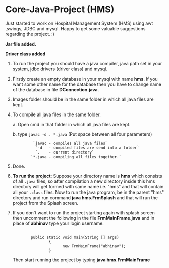 # Core-Java-Project (HMS)
Just started to work on Hospital Management System (HMS) using awt ,swings, JDBC and mysql. Happy to get some valuable suggestions regarding the project. :) 

**Jar file added.**

**Driver class added**

1. To run the project you should have a java compiler, java path set in your system, jdbc drivers (driver class) and mysql.

2. Firstly create an empty database in your mysql with name **hms**. If you want some other name for the database then you have to change name of the database in file **DConnection.java**.

3. Images folder should be in the same folder in which all java files are kept.

4. To compile all java files in the same folder.

    a. Open cmd in that folder in which all java files are kept.
    
    b. type `javac -d . *.java` (Put space between all four parameters)
    
                `javac - compiles all java files`
                 `-d   - compiled files are send into a folder`
                 `.    - current directory`
               `*.java - compiling all files together.` 
         
        
5. Done. 

6. **To run the project**:
Suppose your directory name is **hms** which consists of all `.java` files, so after compilation a new directory inside this hms directory will get formed with same name i.e. "hms" and that will contain all your `.class` files. 
Now to run the java program, be in the parent "hms" directory and run command **java hms.FrmSplash** and that will run the project from the Splash screen.

7. If you don't want to run the project starting again with splash screen then uncomment the following in the file **FrmMainFrame.java**  and in place of **abhinav** type your login username.
	```             

			public static void main(String [] args)
                	{
		                  new FrmMainFrame("abhinav"); 
	                }
   	```
   Then start running the project by typing **java hms.FrmMainFrame**
